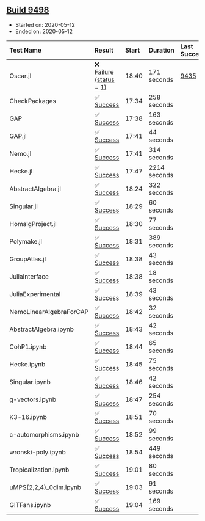 ## [Build 9498](https://oscarci.mathematik.uni-kl.de/job/oscar/9498/)

* Started on: 2020-05-12
* Ended on: 2020-05-12

| Test Name    | Result | Start | Duration | Last Success | First Failure |
|:-------------|:-------|:------|:---------|:-------------|:--------------|
| Oscar.jl | ❌ [Failure (status = 1)](https://oscarci.mathematik.uni-kl.de/job/oscar/9498/artifact/logs/build-9498/Oscar.jl.log) | 18:40 | 171 seconds | [9435](https://oscarci.mathematik.uni-kl.de/job/oscar/9435/) | [9436](https://oscarci.mathematik.uni-kl.de/job/oscar/9436/) |
| CheckPackages | ✅ [Success](https://oscarci.mathematik.uni-kl.de/job/oscar/9498/artifact/logs/build-9498/CheckPackages.log) | 17:34 | 258 seconds |  |  |
| GAP | ✅ [Success](https://oscarci.mathematik.uni-kl.de/job/oscar/9498/artifact/logs/build-9498/GAP.log) | 17:38 | 163 seconds |  |  |
| GAP.jl | ✅ [Success](https://oscarci.mathematik.uni-kl.de/job/oscar/9498/artifact/logs/build-9498/GAP.jl.log) | 17:41 | 44 seconds |  |  |
| Nemo.jl | ✅ [Success](https://oscarci.mathematik.uni-kl.de/job/oscar/9498/artifact/logs/build-9498/Nemo.jl.log) | 17:41 | 314 seconds |  |  |
| Hecke.jl | ✅ [Success](https://oscarci.mathematik.uni-kl.de/job/oscar/9498/artifact/logs/build-9498/Hecke.jl.log) | 17:47 | 2214 seconds |  |  |
| AbstractAlgebra.jl | ✅ [Success](https://oscarci.mathematik.uni-kl.de/job/oscar/9498/artifact/logs/build-9498/AbstractAlgebra.jl.log) | 18:24 | 322 seconds |  |  |
| Singular.jl | ✅ [Success](https://oscarci.mathematik.uni-kl.de/job/oscar/9498/artifact/logs/build-9498/Singular.jl.log) | 18:29 | 60 seconds |  |  |
| HomalgProject.jl | ✅ [Success](https://oscarci.mathematik.uni-kl.de/job/oscar/9498/artifact/logs/build-9498/HomalgProject.jl.log) | 18:30 | 77 seconds |  |  |
| Polymake.jl | ✅ [Success](https://oscarci.mathematik.uni-kl.de/job/oscar/9498/artifact/logs/build-9498/Polymake.jl.log) | 18:31 | 389 seconds |  |  |
| GroupAtlas.jl | ✅ [Success](https://oscarci.mathematik.uni-kl.de/job/oscar/9498/artifact/logs/build-9498/GroupAtlas.jl.log) | 18:38 | 43 seconds |  |  |
| JuliaInterface | ✅ [Success](https://oscarci.mathematik.uni-kl.de/job/oscar/9498/artifact/logs/build-9498/JuliaInterface.log) | 18:38 | 18 seconds |  |  |
| JuliaExperimental | ✅ [Success](https://oscarci.mathematik.uni-kl.de/job/oscar/9498/artifact/logs/build-9498/JuliaExperimental.log) | 18:39 | 43 seconds |  |  |
| NemoLinearAlgebraForCAP | ✅ [Success](https://oscarci.mathematik.uni-kl.de/job/oscar/9498/artifact/logs/build-9498/NemoLinearAlgebraForCAP.log) | 18:42 | 32 seconds |  |  |
| AbstractAlgebra.ipynb | ✅ [Success](https://oscarci.mathematik.uni-kl.de/job/oscar/9498/artifact/logs/build-9498/AbstractAlgebra.ipynb.log) | 18:43 | 42 seconds |  |  |
| CohP1.ipynb | ✅ [Success](https://oscarci.mathematik.uni-kl.de/job/oscar/9498/artifact/logs/build-9498/CohP1.ipynb.log) | 18:44 | 65 seconds |  |  |
| Hecke.ipynb | ✅ [Success](https://oscarci.mathematik.uni-kl.de/job/oscar/9498/artifact/logs/build-9498/Hecke.ipynb.log) | 18:45 | 75 seconds |  |  |
| Singular.ipynb | ✅ [Success](https://oscarci.mathematik.uni-kl.de/job/oscar/9498/artifact/logs/build-9498/Singular.ipynb.log) | 18:46 | 42 seconds |  |  |
| g-vectors.ipynb | ✅ [Success](https://oscarci.mathematik.uni-kl.de/job/oscar/9498/artifact/logs/build-9498/g-vectors.ipynb.log) | 18:47 | 254 seconds |  |  |
| K3-16.ipynb | ✅ [Success](https://oscarci.mathematik.uni-kl.de/job/oscar/9498/artifact/logs/build-9498/K3-16.ipynb.log) | 18:51 | 70 seconds |  |  |
| c-automorphisms.ipynb | ✅ [Success](https://oscarci.mathematik.uni-kl.de/job/oscar/9498/artifact/logs/build-9498/c-automorphisms.ipynb.log) | 18:52 | 99 seconds |  |  |
| wronski-poly.ipynb | ✅ [Success](https://oscarci.mathematik.uni-kl.de/job/oscar/9498/artifact/logs/build-9498/wronski-poly.ipynb.log) | 18:54 | 449 seconds |  |  |
| Tropicalization.ipynb | ✅ [Success](https://oscarci.mathematik.uni-kl.de/job/oscar/9498/artifact/logs/build-9498/Tropicalization.ipynb.log) | 19:01 | 80 seconds |  |  |
| uMPS(2,2,4)_0dim.ipynb | ✅ [Success](https://oscarci.mathematik.uni-kl.de/job/oscar/9498/artifact/logs/build-9498/uMPS-2-2-4-_0dim.ipynb.log) | 19:03 | 91 seconds |  |  |
| GITFans.ipynb | ✅ [Success](https://oscarci.mathematik.uni-kl.de/job/oscar/9498/artifact/logs/build-9498/GITFans.ipynb.log) | 19:04 | 169 seconds |  |  |
